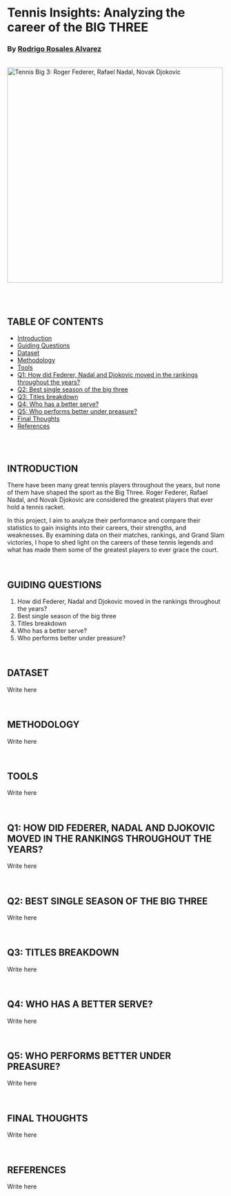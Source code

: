 # Tennis Insights: Analyzing the career of the BIG THREE
### By [Rodrigo Rosales Alvarez](https://www.linkedin.com/in/rodrigorosalesalvarez/)

<br>

<img src="images\big3.png" alt="Tennis Big 3: Roger Federer, Rafael Nadal, Novak Djokovic" width="500"/>

<br> <br> 

## TABLE OF CONTENTS
- [Introduction](README.md#introduction)
- [Guiding Questions](README.md#guiding-questions)
- [Dataset](README.md#dataset)
- [Methodology](README.md#methodology)
- [Tools](README.md#tools)
- [Q1: How did Federer, Nadal and Djokovic moved in the rankings throughout the years?](README.md#q1-how-did-federer-nadal-and-djokovic-moved-in-the-rankings-throughout-the-years)
- [Q2: Best single season of the big three](README.md#q2-best-single-season-of-the-big-three)
- [Q3: Titles breakdown](README.md#q3-titles-breakdown)
- [Q4: Who has a better serve?](README.md#q4-who-has-a-better-serve)
- [Q5: Who performs better under preasure?](README.md#q5-who-performs-better-under-preasure)
- [Final Thoughts](README.md#final-thoughts)
- [References](README.md#references)

<br> <br>

## INTRODUCTION
There have been many great tennis players throughout the years, but none of them have shaped the sport as the Big Three. Roger Federer, Rafael Nadal, and Novak Djokovic are considered the greatest players that ever hold a tennis racket.

In this project, I aim to analyze their performance and compare their statistics to gain insights into their careers, their strengths, and weaknesses. By examining data on their matches, rankings, and Grand Slam victories, I hope to shed light on the careers of these tennis legends and what has made them some of the greatest players to ever grace the court.

<br>

## GUIDING QUESTIONS
1. How did Federer, Nadal and Djokovic moved in the rankings throughout the years?
2. Best single season of the big three
3. Titles breakdown
4. Who has a better serve?
5. Who performs better under preasure?

<br>

## DATASET
Write here

<br>

## METHODOLOGY
Write here

<br>

## TOOLS
Write here

<br>

## Q1: HOW DID FEDERER, NADAL AND DJOKOVIC MOVED IN THE RANKINGS THROUGHOUT THE YEARS?
Write here

<br>

## Q2: BEST SINGLE SEASON OF THE BIG THREE
Write here

<br>

## Q3: TITLES BREAKDOWN
Write here

<br>

## Q4: WHO HAS A BETTER SERVE?
Write here

<br>

## Q5: WHO PERFORMS BETTER UNDER PREASURE?
Write here

<br>

## FINAL THOUGHTS
Write here

<br>

## REFERENCES
Write here


